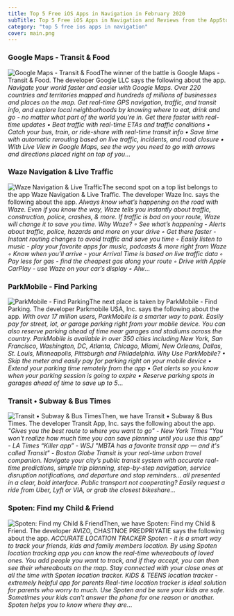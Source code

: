 ```yaml
---
title: Top 5 Free iOS Apps in Navigation in February 2020
subTitle: Top 5 Free iOS Apps in Navigation and Reviews from the AppStore in February 2020.
category: "top 5 free ios apps in navigation"
cover: main.png
---
```


### Google Maps - Transit & Food

![Google Maps - Transit & Food](https://is1-ssl.mzstatic.com/image/thumb/Purple123/v4/c2/47/5e/c2475e9e-8453-89c6-03bd-5e6901b8f659/logo_maps_ios_color-0-1x_U007emarketing-0-0-GLES2_U002c0-512MB-sRGB-0-0-0-85-220-0-0-0-6.png/100x100bb.png)The winner of the battle is Google Maps - Transit & Food. The developer Google LLC says the following about the app. _Navigate your world faster and easier with Google Maps. Over 220 countries and territories mapped and hundreds of millions of businesses and places on the map. Get real-time GPS navigation, traffic, and transit info, and explore local neighborhoods by knowing where to eat, drink and go - no matter what part of the world you’re in.  Get there faster with real-time updates • Beat traffic with real-time ETAs and traffic conditions • Catch your bus, train, or ride-share with real-time transit info • Save time with automatic rerouting based on live traffic, incidents, and road closure • With Live View in Google Maps, see the way you need to go with arrows and directions placed right on top of you_...

### Waze Navigation & Live Traffic

![Waze Navigation & Live Traffic](https://is1-ssl.mzstatic.com/image/thumb/Purple113/v4/65/49/87/654987d8-5b6f-7f3a-b584-8cee943e3715/AppIcon-0-1x_U007emarketing-0-0-GLES2_U002c0-512MB-sRGB-0-0-0-85-220-0-0-0-7.png/100x100bb.png)The second spot on a top list belongs to the app Waze Navigation & Live Traffic. The developer Waze Inc. says the following about the app. _Always know what’s happening on the road with Waze. Even if you know the way, Waze tells you instantly about traffic, construction, police, crashes, & more. If traffic is bad on your route, Waze will change it to save you time.  Why Waze? ◦ See what’s happening - Alerts about traffic, police, hazards and more on your drive ◦ Get there faster - Instant routing changes to avoid traffic and save you time ◦ Easily listen to music - play your favorite apps for music, podcasts & more right from Waze ◦ Know when you’ll arrive - your Arrival Time is based on live traffic data ◦ Pay less for gas - find the cheapest gas along your route ◦ Drive with Apple CarPlay - use Waze on your car’s display ◦ Alw_...

### ParkMobile - Find Parking

![ParkMobile - Find Parking](https://is4-ssl.mzstatic.com/image/thumb/Purple124/v4/fe/5f/ac/fe5facd9-d3d9-1eb7-0948-1edc1ae4a825/AppIcon-0-0-1x_U007emarketing-0-0-0-7-0-0-sRGB-0-0-0-GLES2_U002c0-512MB-85-220-0-0.png/100x100bb.png)The next place is taken by ParkMobile - Find Parking. The developer Parkmobile USA, Inc. says the following about the app. _With over 17 million users, ParkMobile is a smarter way to park. Easily pay for street, lot, or garage parking right from your mobile device. You can also reserve parking ahead of time near garages and stadiums across the country. ParkMobile is available in over 350 cities including New York, San Francisco, Washington, DC, Atlanta, Chicago, Miami, New Orleans, Dallas, St. Louis, Minneapolis, Pittsburgh and Philadelphia.  Why Use ParkMobile? •	Skip the meter and easily pay for parking right on your mobile device •	Extend your parking time remotely from the app •	Get alerts so you know when your parking session is going to expire •	Reserve parking spots in garages ahead of time to save up to 5_...

### Transit • Subway & Bus Times

![Transit • Subway & Bus Times](https://is5-ssl.mzstatic.com/image/thumb/Purple113/v4/bc/f6/3a/bcf63a81-3fac-91a4-ecf5-d6a81b994a58/AppIcon-0-0-1x_U007emarketing-0-0-0-5-0-0-sRGB-0-0-0-GLES2_U002c0-512MB-85-220-0-0.png/100x100bb.png)Then, we have Transit • Subway & Bus Times. The developer Transit App, Inc. says the following about the app. _"Gives you the best route to where you want to go" - New York Times “You won't realize how much time you can save planning until you use this app” - LA Times “Killer app” - WSJ  "MBTA has a favorite transit app — and it's called Transit" - Boston Globe  Transit is your real-time urban travel companion. Navigate your city’s public transit system with accurate real-time predictions, simple trip planning, step-by-step navigation, service disruption notifications, and departure and stop reminders... all presented in a clear, bold interface. Public transport not cooperating? Easily request a ride from Uber, Lyft or VIA, or grab the closest bikeshare_...

### Spoten: Find my Child & Friend

![Spoten: Find my Child & Friend](https://is5-ssl.mzstatic.com/image/thumb/Purple123/v4/36/1c/df/361cdf55-3693-c859-2264-55fdcb4e2f5a/AppIcon-0-1x_U007emarketing-0-0-GLES2_U002c0-512MB-sRGB-0-0-0-85-220-0-0-0-7.png/100x100bb.png)Then, we have Spoten: Find my Child & Friend. The developer AVIZO, CHASTNOE PREDPRIYATIE says the following about the app. _ACCURATE LOCATION TRACKER  Spoten - it is a smart way to track your friends, kids and family members location. By using Spoten location tracking app you can know the real-time whereabouts of loved ones. You add people you want to track, and if they accept, you can then see their whereabouts on the map. Stay connected with your close ones at all the time with Spoten location tracker.  KIDS & TEENS location tracker - extremely helpful app for parents  Real-time location tracker is ideal solution for parents who worry to much. Use Spoten and be sure your kids are safe. Sometimes your kids can’t answer the phone for one reason or another. Spoten helps you to know where they are_...

